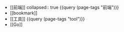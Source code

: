 - [[前端]]
  collapsed:: true
   {{query (page-tags "前端")}}
- [[bookmark]]
- [[工具]]
  {{query (page-tags "tool")}}
- [[Go]]